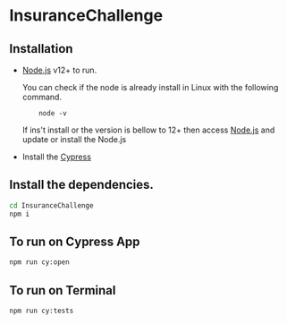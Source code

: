 # InsuranceChallenge

## Installation

- [Node.js](https://nodejs.org/) v12+ to run.

	You can check if the node is already install in Linux with the following command.
	```
		node -v
	```
	If ins't install or the version is bellow to 12+ then access [Node.js](https://nodejs.org/) and update or install the Node.js
  
- Install the [Cypress](https://docs.cypress.io/guides/getting-started/installing-cypress)

## Install the dependencies.

```sh
cd InsuranceChallenge
npm i
```

## To run on Cypress App

```sh
npm run cy:open
```

## To run on Terminal

```sh
npm run cy:tests
```
